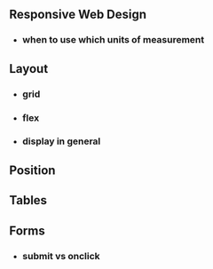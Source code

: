 ## Responsive Web Design

- ### when to use which units of measurement 

## Layout

- ### grid
- ### flex
- ### display in general

## Position

## Tables

## Forms

- ### submit vs onclick